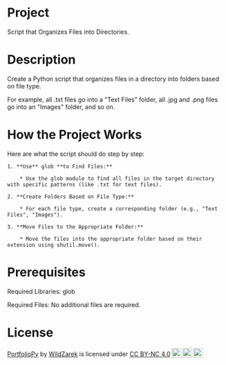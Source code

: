 # Project

Script that Organizes Files into Directories.

# Description

Create a Python script that organizes files in a directory into folders based on file type.

For example, all .txt files go into a "Text Files" folder,
all .jpg and .png files go into an "Images" folder, and so on.

# How the Project Works

Here are what the script should do step by step:

    1. **Use** glob **to Find Files:**

        * Use the glob module to find all files in the target directory with specific patterns (like .txt for text files).

    2. **Create Folders Based on File Type:**

        * For each file type, create a corresponding folder (e.g., "Text Files", "Images").

    3. **Move Files to the Appropriate Folder:**

        * Move the files into the appropriate folder based on their extension using shutil.move().

# Prerequisites

Required Libraries: glob

Required Files: No additional files are required.

# License

 <p xmlns:cc="http://creativecommons.org/ns#" xmlns:dct="http://purl.org/dc/terms/"><a property="dct:title" rel="cc:attributionURL" href="https://github.com/WildZarek/PortfolioPy">PortfolioPy</a> by <a rel="cc:attributionURL dct:creator" property="cc:attributionName" href="https://github.com/WildZarek">WildZarek</a> is licensed under <a href="https://creativecommons.org/licenses/by-nc/4.0/?ref=chooser-v1" target="_blank" rel="license noopener noreferrer" style="display:inline-block;">CC BY-NC 4.0<img style="height:22px!important;margin-left:3px;vertical-align:text-bottom;" src="https://mirrors.creativecommons.org/presskit/icons/cc.svg?ref=chooser-v1" alt=""><img style="height:22px!important;margin-left:3px;vertical-align:text-bottom;" src="https://mirrors.creativecommons.org/presskit/icons/by.svg?ref=chooser-v1" alt=""><img style="height:22px!important;margin-left:3px;vertical-align:text-bottom;" src="https://mirrors.creativecommons.org/presskit/icons/nc.svg?ref=chooser-v1" alt=""></a></p>